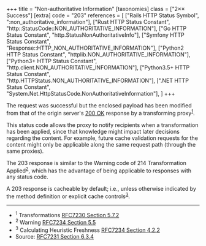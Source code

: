 +++
title = "Non-authoritative Information"
[taxonomies]
class = ["2&times;&times; Success"]
[extra]
code = "203"
references = [
    ["Rails HTTP Status Symbol", ":non_authoritative_information"],
    ["Rust HTTP Status Constant", "http::StatusCode::NON_AUTHORITATIVE_INFORMATION"],
    ["Go HTTP Status Constant", "http.StatusNonAuthoritativeInfo"],
    ["Symfony HTTP Status Constant", "Response::HTTP_NON_AUTHORITATIVE_INFORMATION"],
    ["Python2 HTTP Status Constant", "httplib.NON_AUTHORITATIVE_INFORMATION"],
    ["Python3+ HTTP Status Constant", "http.client.NON_AUTHORITATIVE_INFORMATION"],
    ["Python3.5+ HTTP Status Constant", "http.HTTPStatus.NON_AUTHORITATIVE_INFORMATION"],
    [".NET HTTP Status Constant", "System.Net.HttpStatusCode.NonAuthoritativeInformation"],
]
+++

The request was successful but the enclosed payload has been modified from that of the origin server's [200 OK](/200) response by a transforming proxy<sup>[1](#ref-1)</sup>.

This status code allows the proxy to notify recipients when a transformation has been applied, since that knowledge might impact later decisions regarding the content. For example, future cache validation requests for the content might only be applicable along the same request path (through the same proxies).

The 203 response is similar to the Warning code of 214 Transformation Applied<sup>[2](#ref-2)</sup>, which has the advantage of being applicable to responses with any status code.

A 203 response is cacheable by default; i.e., unless otherwise indicated by the method definition or explicit cache controls<sup>[3](#ref-3)</sup>.

---

* <span id="ref-1"><sup>1</sup> Transformations
[RFC7230 Section 5.7.2][2]</span>
* <span id="ref-2"><sup>2</sup> Warning [RFC7234 Section 5.5][3]</span>
* <span id="ref-3"><sup>3</sup> Calculating Heuristic Freshness
[RFC7234 Section 4.2.2][4]</span>
* Source: [RFC7231 Section 6.3.4][1]

[1]: <http://tools.ietf.org/html/rfc7231#section-6.3.4>
[2]: <http://tools.ietf.org/html/rfc7230#section-5.7.2>
[3]: <http://tools.ietf.org/html/rfc7234#section-5.5>
[4]: <http://tools.ietf.org/html/rfc7234#section-4.2.2>
